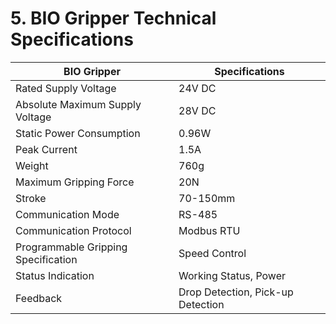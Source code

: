 # 5. BIO Gripper Technical Specifications

| BIO Gripper | Specifications |
|-------------|----------------|
| Rated Supply Voltage | 24V DC |
| Absolute Maximum Supply Voltage | 28V DC |
| Static Power Consumption | 0.96W |
| Peak Current | 1.5A |
| Weight | 760g |
| Maximum Gripping Force | 20N |
| Stroke | 70-150mm |
| Communication Mode | RS-485 |
| Communication Protocol | Modbus RTU |
| Programmable Gripping Specification | Speed Control |
| Status Indication | Working Status, Power |
| Feedback | Drop Detection, Pick-up Detection |
